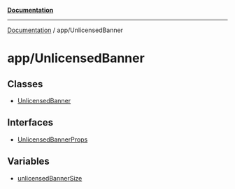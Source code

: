 [**Documentation**](../../index.md)

***

[Documentation](../../index.md) / app/UnlicensedBanner

# app/UnlicensedBanner

## Classes

- [UnlicensedBanner](classes/UnlicensedBanner.md)

## Interfaces

- [UnlicensedBannerProps](interfaces/UnlicensedBannerProps.md)

## Variables

- [unlicensedBannerSize](variables/unlicensedBannerSize.md)
